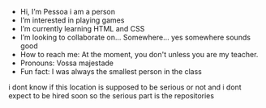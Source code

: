 -  Hi, I’m Pessoa i am a person
-  I’m interested in playing games
-  I’m currently learning HTML and CSS
-  I’m looking to collaborate on... Somewhere... yes somewhere sounds good
-  How to reach me: At the moment, you don't unless you are my teacher.
-  Pronouns: Vossa majestade
-  Fun fact: I was always the smallest person in the class

i dont know if this location is supposed to be serious or not and i dont expect to be hired soon
so the serious part is the repositories
<!---
CatPessoa/CatPessoa is a ✨ special ✨ repository because its `README.md` (this file) appears on your GitHub profile.
You can click the Preview link to take a look at your changes.
--->
